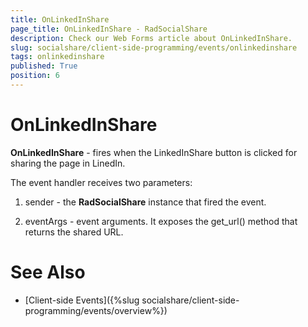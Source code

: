 ```yaml
---
title: OnLinkedInShare
page_title: OnLinkedInShare - RadSocialShare
description: Check our Web Forms article about OnLinkedInShare.
slug: socialshare/client-side-programming/events/onlinkedinshare
tags: onlinkedinshare
published: True
position: 6
---
```


# OnLinkedInShare





**OnLinkedInShare** - fires when the LinkedInShare button is clicked for sharing the page in LinedIn.

The event handler receives two parameters:

1. sender - the **RadSocialShare** instance that fired the event.

1. eventArgs - event arguments. It exposes the get_url() method that returns the shared URL.

# See Also

 * [Client-side Events]({%slug socialshare/client-side-programming/events/overview%})
